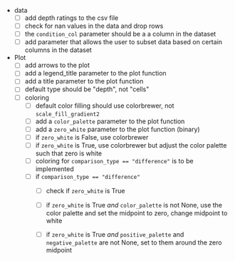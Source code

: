 - data
    - [ ] add depth ratings to the csv file
    - [ ] check for nan values in the data and drop rows
    - [ ] the `condition_col` parameter should be a a column in the dataset
    - [ ] add  parameter that allows the user to subset data based on certain columns in the dataset   

- Plot
    - [ ] add arrows to the plot
    - [ ] add a legend_title parameter to the plot function
    - [ ] add a title parameter to the plot function
    - [ ] default type should be "depth", not "cells"
    - [ ] coloring
        - [ ] default color filling should use colorbrewer, not `scale_fill_gradient2`
        - [ ] add a `color_palette` parameter to the plot function
        - [ ] add a `zero_white` parameter to the plot function (binary)
        - [ ] if `zero_white` is False, use colorbrewer
        - [ ] if `zero_white` is True, use colorbrewer but adjust the color palette such that zero is white
        - [ ] coloring for `comparison_type == "difference"` is to be implemented
        - [ ] if `comparison_type == "difference"`
            - [ ] check if `zero_white` is True
            - [ ] if `zero_white` is True *and* `color_palette` is not None, use the color palette and set the midpoint to zero, change midpoint to white
            - [ ] if `zero_white` is True *and* `positive_palette` and `negative_palette` are not None, set to them around the zero midpoint
            